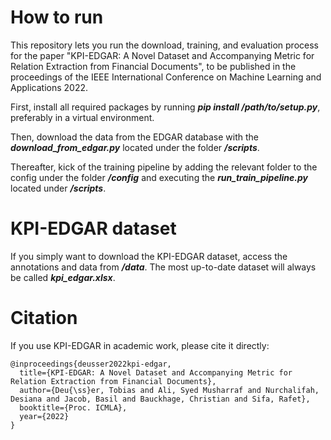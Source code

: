 # How to run

This repository lets you run the download, training, and evaluation process for the paper "KPI-EDGAR: A Novel Dataset 
and Accompanying Metric for Relation Extraction from Financial Documents", to be published in the proceedings of the 
IEEE International Conference on Machine Learning and Applications 2022. 

First, install all required packages by running ***pip install /path/to/setup.py***, preferably in a virtual environment.

Then, download the data from the EDGAR database with the ***download_from_edgar.py*** located under the folder ***/scripts***.

Thereafter, kick of the training pipeline by adding the relevant folder to the config under the folder ***/config*** 
and executing the ***run_train_pipeline.py*** located under ***/scripts***.

# KPI-EDGAR dataset

If you simply want to download the KPI-EDGAR dataset, access the annotations and data from ***/data***. 
The most up-to-date dataset will always be called ***kpi_edgar.xlsx***.

# Citation

If you use KPI-EDGAR in academic work, please cite it directly:

```
@inproceedings{deusser2022kpi-edgar,
  title={KPI-EDGAR: A Novel Dataset and Accompanying Metric for Relation Extraction from Financial Documents},
  author={Deu{\ss}er, Tobias and Ali, Syed Musharraf and Nurchalifah, Desiana and Jacob, Basil and Bauckhage, Christian and Sifa, Rafet},
  booktitle={Proc. ICMLA},
  year={2022}
}
```